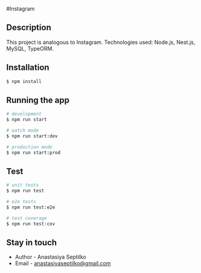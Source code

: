  #Instagram  
 
## Description
This project is analogous to Instagram. Technologies used: Node.js, Nest.js, MySQL, TypeORM.

## Installation

```bash
$ npm install
```

## Running the app

```bash
# development
$ npm run start

# watch mode
$ npm run start:dev

# production mode
$ npm run start:prod
```

## Test

```bash
# unit tests
$ npm run test

# e2e tests
$ npm run test:e2e

# test coverage
$ npm run test:cov
```

## Stay in touch

- Author - Anastasiya Septilko
- Email - anastasiyaseptilko@gmail.com
